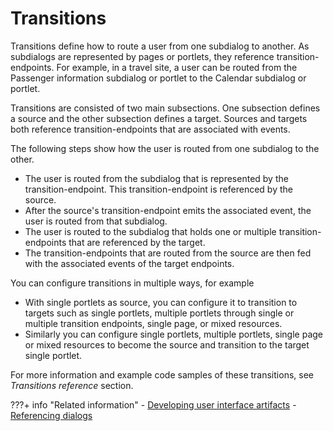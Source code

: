 # Transitions

Transitions define how to route a user from one subdialog to another. As subdialogs are represented by pages or portlets, they reference transition-endpoints. For example, in a travel site, a user can be routed from the Passenger information subdialog or portlet to the Calendar subdialog or portlet.

Transitions are consisted of two main subsections. One subsection defines a source and the other subsection defines a target. Sources and targets both reference transition-endpoints that are associated with events.

The following steps show how the user is routed from one subdialog to the other.

-   The user is routed from the subdialog that is represented by the transition-endpoint. This transition-endpoint is referenced by the source.
-   After the source's transition-endpoint emits the associated event, the user is routed from that subdialog.
-   The user is routed to the subdialog that holds one or multiple transition-endpoints that are referenced by the target.
-   The transition-endpoints that are routed from the source are then fed with the associated events of the target endpoints.

You can configure transitions in multiple ways, for example

-   With single portlets as source, you can configure it to transition to targets such as single portlets, multiple portlets through single or multiple transition endpoints, single page, or mixed resources.
-   Similarly you can configure single portlets, multiple portlets, single page or mixed resources to become the source and transition to the target single portlet.

For more information and example code samples of these transitions, see *Transitions reference* section.

???+ info "Related information" 
    -   [Developing user interface artifacts](../screenflow/dev_ui_artifcts.md)
    -   [Referencing dialogs](../screenflow/ref_dlgs.md)

